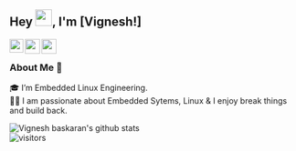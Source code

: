 ## Hey <img src="https://github.com/TheDudeThatCode/TheDudeThatCode/blob/master/Assets/Hi.gif" width="29px">, I'm [Vignesh!] 

<a href="https://www.linkedin.com/in/b-vignesh-baskaran/">
  <img align="left" width="24px" src="https://cdn.jsdelivr.net/npm/simple-icons@v3/icons/linkedin.svg"  />
</a>
<a href="https://twitter.com/VIGNESH14139940">
  <img align="left" width="26px" src="https://cdn.jsdelivr.net/npm/simple-icons@v3/icons/twitter.svg" />
</a>
<a href="mailto:vigneshbbaskaran@gmail.com">
  <img align="left" width="26px" src="https://cdn.jsdelivr.net/npm/simple-icons@v3/icons/gmail.svg" />
</a>
<br />

### About Me 🚀
🎓 I’m Embedded Linux Engineering. </br>
👨‍💻  I am passionate about Embedded Sytems, Linux & I enjoy break things and build back. </br>


![Vignesh baskaran's github stats](https://github-readme-stats.vercel.app/api?username=vigneshbbaskaran&show_icons=true&hide_border=true)
<br />
![visitors](https://visitor-badge.laobi.icu/badge?page_id=vigneshbbaskaran.vigneshbbaskaran)
